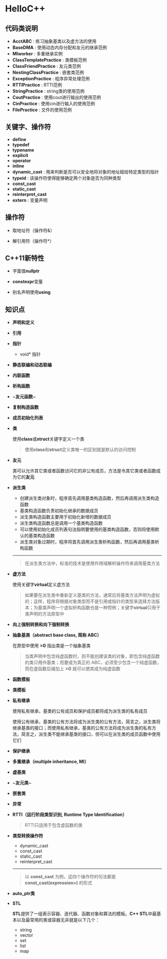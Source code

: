 # HelloC++

## 代码类说明

- **AcctABC**				:	练习抽象基类以及虚方法的使用
- **BaseDMA**				:	使用动态内存分配和友元的继承范例
- **MIworker**				:	多重继承实例
- **ClassTemplatePractice**	:	类模板范例
- **ClassFriendPractice**	:	友元类范例
- **NestingClassPractice**	:	嵌套类范例
- **ExceptionPractice**		:	程序异常处理范例
- **RTTIPractice**			:	RTTI范例
- **StringPractice**		:	string类的使用范例
- **CoutPractice**			:	使用cout进行输出的使用范例
- **CinPractice**			:	使用cin进行输入的使用范例
- **FilePractice**			:	文件的使用范例

## 关键字、操作符

- **define**
- **typedef**
- **typename**
- **explicit**
- **operator**
- **inline**
- **dynamic_cast**	:	用来判断是否可以安全地将对象的地址赋给特定类型的指针
- **typeid**		:	该操作符使得能够确定两个对象是否为同种类型
- **const_cast**
- **static_cast**
- **reinterpret_cast**
- **extern**		:	变量声明

## 操作符

- 取地址符（操作符&）

- 解引用符（操作符*）

## C++11新特性

- 字面值**nullptr**

- **constexpr**变量

- 别名声明使用**using**

## 知识点

- **声明和定义**

- **引用**

- **指针**

	- void* 指针

- **静态联编和动态联编**

- **内联函数**

- **析构函数**

- ~**友元函数**~

- **复制构造函数**

- **成员初始化列表**

- **类**

	使用**class**或**struct**关键字定义一个类
	
	> 使用**class**和**struct**定义类唯一的区别就是默认的访问控制

- **友元**

	类可以允许其它类或者函数访问它的非公有成员，方法是令其它类或者函数成为它的**友元**

- **派生类**

	- 创建派生类对象时，程序首先调用基类构造函数，然后再调用派生类构造函数
	- 基类构造函数负责初始化继承的数据成员
	- 派生类构造函数主要用于初始化新增的数据成员
	- 派生类构造函数总是调用一个基类构造函数
	- 可以使用初始化成员列表句法指明要使用的基类构造函数，否则将使用默认的基类构造函数
	- 派生类对象过期时，程序将首先调用派生类析构函数，然后再调用基类析构函数
	
	---
	
	> 在派生类方法中，标准的技术是使用作用域解析操作符来调用基类方法

- **虚方法**

	使用关键字**virtual**定义虚方法

	> 如果要在派生类中重新定义基类的方法，通常应将基类方法声明为虚拟的；这样，程序将根据对象类型而不是引用或指针的类型来选择方法版本；为基类声明一个虚拟析构函数也是一种惯例；关键字**virtual**只用于类声明的方法原型中

- **向上强制转换和向下强制转换**

- **抽象基类（abstract base class, 简称 ABC）**

	在原型中使用 **=0** 指出类是一个抽象基类
	
	> 当类声明中包含纯虚函数时，则不能创建该类的对象，即包含纯虚函数的类只用作基类；而要成为真正的 ABC，必须至少包含一个纯虚函数，而在虚函数后缀加上 **=0** 就可以使其成为纯虚函数

- **函数模板**

- **类模板**

- **私有继承**

	使用私有继承，基类的公有成员和保护成员都将成为派生类的私有成员
	
	使用公有继承，基类的公有方法将成为派生类的公有方法，简言之，派生类将继承基类的接口；而使用私有继承，基类的公有方法将成为派生类的私有方法，简言之，派生类不能继承基类的接口，但可以在派生类的成员函数中使用它们

- **保护继承**

- **多重继承（multiple inheritance, MI）**

- **虚基类**

- ~**友元类**~

- **嵌套类**

- **异常**

- **RTTI（运行阶段类型识别, Runtime Type Identification）**

	> RTTI只适用于包含虚函数的类

- **类型转换操作符**

	- dynamic_cast
	- const_cast
	- static_cast
	- reinterpret_cast

	---

	> 以 **const_cast** 为例，这四个操作符的句法都是 **const_cast<type-name>(expression>)** 的形式

- **auto_ptr类**

- **STL**

	**STL**提供了一组表示容器、迭代器、函数对象和算法的模板。**C++ STL**中最基本以及最常用的类或容器无非就是以下几个：
	
	- string
	- vector
	- set
	- list
	- map